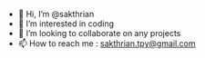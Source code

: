 - 👋 Hi, I’m @sakthrian
- 👀 I’m interested in coding
- 💞️ I’m looking to collaborate on any projects
- 📫 How to reach me : sakthrian.tpy@gmail.com

<!---
sakthrian/sakthrian is a ✨ special ✨ repository because its `README.md` (this file) appears on your GitHub profile.
You can click the Preview link to take a look at your changes.
--->
